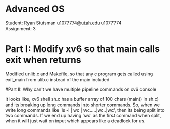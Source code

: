 # Advanced OS

Student: Ryan Stutsman <u1077774@utah.edu> u1077774    
Assignment: 3  

# Part I: Modify xv6 so that main calls exit when returns

Modified unlib.c and Makefile, so that any c program gets called using exit_main from ulib.c instead of the main included

#Part II: Why can't we have multiple pipeline commands on xv6 console

It looks like, xv6 shell sh.c has a buffer array of 100 chars (main() in sh.c) and 
its breaking up long commands into shorter commands. So, when we write long commands like
'ls -l | wc | wc.....|wc..|wc', then its being split into two commands. If we end up having 'wc' as the first command when split,
when it will just wait on input which appears like a deadlock for us.
